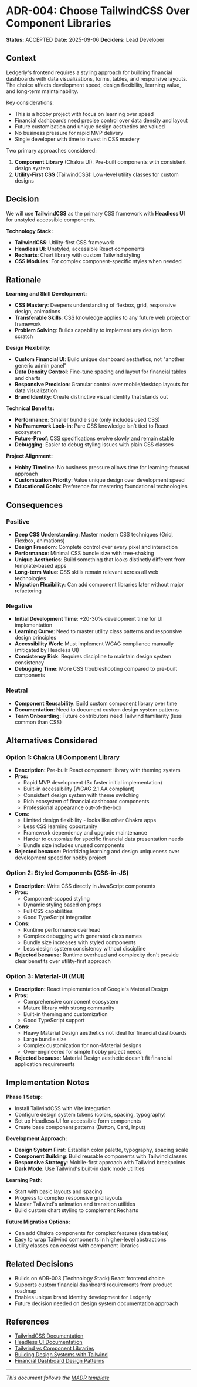 # ADR-004: Choose TailwindCSS Over Component Libraries

**Status:** ACCEPTED
**Date:** 2025-09-06
**Deciders:** Lead Developer

## Context

Ledgerly's frontend requires a styling approach for building financial dashboards with data visualizations, forms, tables, and responsive layouts. The choice affects development speed, design flexibility, learning value, and long-term maintainability.

Key considerations:

- This is a hobby project with focus on learning over speed
- Financial dashboards need precise control over data density and layout
- Future customization and unique design aesthetics are valued
- No business pressure for rapid MVP delivery
- Single developer with time to invest in CSS mastery

Two primary approaches considered:

1. **Component Library** (Chakra UI): Pre-built components with consistent design system
2. **Utility-First CSS** (TailwindCSS): Low-level utility classes for custom designs

## Decision

We will use **TailwindCSS** as the primary CSS framework with **Headless UI** for unstyled accessible components.

**Technology Stack:**

- **TailwindCSS**: Utility-first CSS framework
- **Headless UI**: Unstyled, accessible React components
- **Recharts**: Chart library with custom Tailwind styling
- **CSS Modules**: For complex component-specific styles when needed

## Rationale

**Learning and Skill Development:**

- **CSS Mastery**: Deepens understanding of flexbox, grid, responsive design, animations
- **Transferable Skills**: CSS knowledge applies to any future web project or framework
- **Problem Solving**: Builds capability to implement any design from scratch

**Design Flexibility:**

- **Custom Financial UI**: Build unique dashboard aesthetics, not "another generic admin panel"
- **Data Density Control**: Fine-tune spacing and layout for financial tables and charts
- **Responsive Precision**: Granular control over mobile/desktop layouts for data visualization
- **Brand Identity**: Create distinctive visual identity that stands out

**Technical Benefits:**

- **Performance**: Smaller bundle size (only includes used CSS)
- **No Framework Lock-in**: Pure CSS knowledge isn't tied to React ecosystem
- **Future-Proof**: CSS specifications evolve slowly and remain stable
- **Debugging**: Easier to debug styling issues with plain CSS classes

**Project Alignment:**

- **Hobby Timeline**: No business pressure allows time for learning-focused approach
- **Customization Priority**: Value unique design over development speed
- **Educational Goals**: Preference for mastering foundational technologies

## Consequences

### Positive

- **Deep CSS Understanding**: Master modern CSS techniques (Grid, Flexbox, animations)
- **Design Freedom**: Complete control over every pixel and interaction
- **Performance**: Minimal CSS bundle size with tree-shaking
- **Unique Aesthetics**: Build something that looks distinctly different from template-based apps
- **Long-term Value**: CSS skills remain relevant across all web technologies
- **Migration Flexibility**: Can add component libraries later without major refactoring

### Negative

- **Initial Development Time**: +20-30% development time for UI implementation
- **Learning Curve**: Need to master utility class patterns and responsive design principles
- **Accessibility Work**: Must implement WCAG compliance manually (mitigated by Headless UI)
- **Consistency Risk**: Requires discipline to maintain design system consistency
- **Debugging Time**: More CSS troubleshooting compared to pre-built components

### Neutral

- **Component Reusability**: Build custom component library over time
- **Documentation**: Need to document custom design system patterns
- **Team Onboarding**: Future contributors need Tailwind familiarity (less common than CSS)

## Alternatives Considered

### Option 1: Chakra UI Component Library

- **Description:** Pre-built React component library with theming system
- **Pros:**
  - Rapid MVP development (3x faster initial implementation)
  - Built-in accessibility (WCAG 2.1 AA compliant)
  - Consistent design system with theme switching
  - Rich ecosystem of financial dashboard components
  - Professional appearance out-of-the-box
- **Cons:**
  - Limited design flexibility - looks like other Chakra apps
  - Less CSS learning opportunity
  - Framework dependency and upgrade maintenance
  - Harder to customize for specific financial data presentation needs
  - Bundle size includes unused components
- **Rejected because:** Prioritizing learning and design uniqueness over development speed for hobby project

### Option 2: Styled Components (CSS-in-JS)

- **Description:** Write CSS directly in JavaScript components
- **Pros:**
  - Component-scoped styling
  - Dynamic styling based on props
  - Full CSS capabilities
  - Good TypeScript integration
- **Cons:**
  - Runtime performance overhead
  - Complex debugging with generated class names
  - Bundle size increases with styled components
  - Less design system consistency without discipline
- **Rejected because:** Runtime overhead and complexity don't provide clear benefits over utility-first approach

### Option 3: Material-UI (MUI)

- **Description:** React implementation of Google's Material Design
- **Pros:**
  - Comprehensive component ecosystem
  - Mature library with strong community
  - Built-in theming and customization
  - Good TypeScript support
- **Cons:**
  - Heavy Material Design aesthetics not ideal for financial dashboards
  - Large bundle size
  - Complex customization for non-Material designs
  - Over-engineered for simple hobby project needs
- **Rejected because:** Material Design aesthetic doesn't fit financial application requirements

## Implementation Notes

**Phase 1 Setup:**

- Install TailwindCSS with Vite integration
- Configure design system tokens (colors, spacing, typography)
- Set up Headless UI for accessible form components
- Create base component patterns (Button, Card, Input)

**Development Approach:**

- **Design System First**: Establish color palette, typography, spacing scale
- **Component Building**: Build reusable components with Tailwind classes
- **Responsive Strategy**: Mobile-first approach with Tailwind breakpoints
- **Dark Mode**: Use Tailwind's built-in dark mode utilities

**Learning Path:**

- Start with basic layouts and spacing
- Progress to complex responsive grid layouts
- Master Tailwind's animation and transition utilities
- Build custom chart styling to complement Recharts

**Future Migration Options:**

- Can add Chakra components for complex features (data tables)
- Easy to wrap Tailwind components in higher-level abstractions
- Utility classes can coexist with component libraries

## Related Decisions

- Builds on ADR-003 (Technology Stack) React frontend choice
- Supports custom financial dashboard requirements from product roadmap
- Enables unique brand identity development for Ledgerly
- Future decision needed on design system documentation approach

## References

- [TailwindCSS Documentation](https://tailwindcss.com/docs)
- [Headless UI Documentation](https://headlessui.com/)
- [Tailwind vs Component Libraries](https://tailwindcss.com/docs/reusing-styles)
- [Building Design Systems with Tailwind](https://tailwindcss.com/docs/adding-custom-styles)
- [Financial Dashboard Design Patterns](https://www.nngroup.com/articles/dashboard-design/)

---

_This document follows the [MADR template](https://adr.github.io/madr/)_
